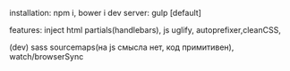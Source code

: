 


installation: npm i, bower i
dev server: gulp [default]


features:
  inject html partials(handlebars),
  js uglify,
  autoprefixer,cleanCSS,

  (dev)
    sass sourcemaps(на js смысла нет, код примитивен),
    watch/browserSync
